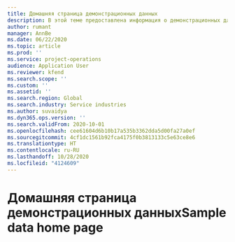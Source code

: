 ```yaml
---
title: Домашняя страница демонстрационных данных
description: В этой теме предоставлена информация о демонстрационных данных для Dynamics 365 Project Operations.
author: rumant
manager: AnnBe
ms.date: 06/22/2020
ms.topic: article
ms.prod: ''
ms.service: project-operations
audience: Application User
ms.reviewer: kfend
ms.search.scope: ''
ms.custom: ''
ms.assetid: ''
ms.search.region: Global
ms.search.industry: Service industries
ms.author: suvaidya
ms.dyn365.ops.version: ''
ms.search.validFrom: 2020-10-01
ms.openlocfilehash: cee61604d6b10b17a535b3362dda5d00fa27a0ef
ms.sourcegitcommit: 4cf1dc1561b92fca4175f0b3813133c5e63ce8e6
ms.translationtype: HT
ms.contentlocale: ru-RU
ms.lasthandoff: 10/28/2020
ms.locfileid: "4124609"
---
```

# <a name="sample-data-home-page"></a><span data-ttu-id="fd4cb-103">Домашняя страница демонстрационных данных</span><span class="sxs-lookup"><span data-stu-id="fd4cb-103">Sample data home page</span></span>

